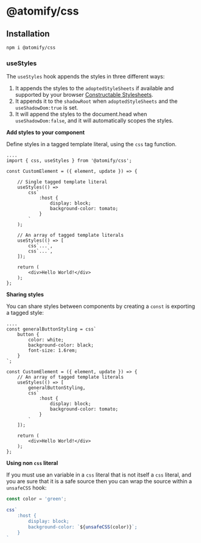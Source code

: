 # @atomify/css

## Installation

```sh
npm i @atomify/css
```
### useStyles
The `useStyles` hook appends the styles in three different ways:
1. It appends the styles to the `adoptedStyleSheets` if available and supported by your browser [Constructable Stylesheets](https://developers.google.com/web/updates/2019/02/constructable-stylesheets).
2. It appends it to the `shadowRoot` when `adoptedStyleSheets` and the `useShadowDom:true` is set.
3. It will append the styles to the document.head when  `useShadowDom:false`, and it will automatically scopes the styles.

**Add styles to your component**

Define styles in a tagged template literal, using the `css` tag function.

```tsx
....
import { css, useStyles } from '@atomify/css';

const CustomElement = ({ element, update }) => {

    // Single tagged template literal
    useStyles(() =>
        css`
            :host {
                display: block;
                background-color: tomato;
            }
        `
    );

    // An array of tagged template literals
    useStyles(() => [
        css`...`,
        css`...`,
    ]);

    return (
        <div>Hello World!</div>
    );
};
```

**Sharing styles**

You can share styles between components by creating a `const` is exporting a tagged style:

```tsx
....
const generalButtonStyling = css`
    button {
        color: white;
        background-color: black;
        font-size: 1.6rem;
    }
`;

const CustomElement = ({ element, update }) => {
    // An array of tagged template literals
    useStyles(() => [
        generalButtonStyling,
        css`
            :host {
                display: block;
                background-color: tomato;
            }
        `
    ]);

    return (
        <div>Hello World!</div>
    );
};
```

**Using non `css` literal**

If you must use an variable in a `css` literal that is not itself a `css` literal, and you are sure that it is a safe source then you can wrap the source within a `unsafeCSS` hook:

```typescript
const color = 'green';

css`
    :host {
        display: block;
        background-color: `${unsafeCSS(color)}`;
    }
`
```